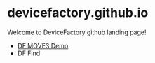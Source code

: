 devicefactory.github.io
=======================

Welcome to DeviceFactory github landing page!

* [DF MOVE3 Demo](http://github.com/devicefactory/df_move3_iosdemo1)
* DF Find
